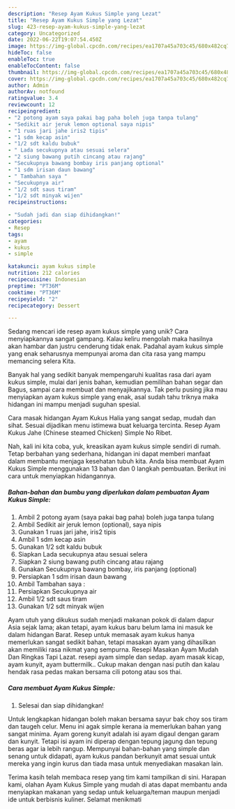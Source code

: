 ```yaml
---
description: "Resep Ayam Kukus Simple yang Lezat"
title: "Resep Ayam Kukus Simple yang Lezat"
slug: 423-resep-ayam-kukus-simple-yang-lezat
category: Uncategorized
date: 2022-06-22T19:07:54.450Z
image: https://img-global.cpcdn.com/recipes/ea1707a45a703c45/680x482cq70/ayam-kukus-simple-foto-resep-utama.jpg
hideToc: false
enableToc: true
enableTocContent: false
thumbnail: https://img-global.cpcdn.com/recipes/ea1707a45a703c45/680x482cq70/ayam-kukus-simple-foto-resep-utama.jpg
cover: https://img-global.cpcdn.com/recipes/ea1707a45a703c45/680x482cq70/ayam-kukus-simple-foto-resep-utama.jpg
author: Admin
authorAv: notfound
ratingvalue: 3.4
reviewcount: 12
recipeingredient:
- "2 potong ayam saya pakai bag paha boleh juga tanpa tulang"
- "Sedikit air jeruk lemon optional saya nipis"
- "1 ruas jari jahe iris2 tipis"
- "1 sdm kecap asin"
- "1/2 sdt kaldu bubuk"
- " Lada secukupnya atau sesuai selera"
- "2 siung bawang putih cincang atau rajang"
- "Secukupnya bawang bombay iris panjang optional"
- "1 sdm irisan daun bawang"
- " Tambahan saya "
- "Secukupnya air"
- "1/2 sdt saus tiram"
- "1/2 sdt minyak wijen"
recipeinstructions:

- "Sudah jadi dan siap dihidangkan!"
categories:
- Resep
tags:
- ayam
- kukus
- simple

katakunci: ayam kukus simple 
nutrition: 212 calories
recipecuisine: Indonesian
preptime: "PT36M"
cooktime: "PT36M"
recipeyield: "2"
recipecategory: Dessert

---
```





Sedang mencari ide resep ayam kukus simple yang unik? Cara menyiapkannya sangat gampang. Kalau keliru mengolah maka hasilnya akan hambar dan justru cenderung tidak enak. Padahal ayam kukus simple yang enak seharusnya mempunyai aroma dan cita rasa yang mampu memancing selera Kita.





Banyak hal yang sedikit banyak mempengaruhi kualitas rasa dari ayam kukus simple, mulai dari jenis bahan, kemudian pemilihan bahan segar dan Bagus, sampai cara membuat dan menyajikannya. Tak perlu pusing jika mau menyiapkan ayam kukus simple yang enak,      asal sudah tahu triknya maka hidangan ini mampu menjadi suguhan spesial.














Cara masak hidangan Ayam Kukus Halia yang sangat sedap, mudah dan sihat. Sesuai dijadikan menu istimewa buat keluarga tercinta. Resep Ayam Kukus Jahe (Chinese steamed Chicken) Simple No Ribet.






Nah, kali ini kita coba, yuk, kreasikan ayam kukus simple sendiri di rumah. Tetap berbahan yang sederhana, hidangan ini dapat memberi manfaat dalam membantu menjaga kesehatan tubuh kita. Anda bisa membuat Ayam Kukus Simple menggunakan 13 bahan dan 0 langkah pembuatan. Berikut ini cara untuk menyiapkan hidangannya.

<!--inarticleads1-->

##### Bahan-bahan dan bumbu yang diperlukan dalam pembuatan Ayam Kukus Simple:

1. Ambil 2 potong ayam (saya pakai bag paha) boleh juga tanpa tulang
1. Ambil Sedikit air jeruk lemon (optional), saya nipis
1. Gunakan 1 ruas jari jahe, iris2 tipis
1. Ambil 1 sdm kecap asin
1. Gunakan 1/2 sdt kaldu bubuk
1. Siapkan  Lada secukupnya atau sesuai selera
1. Siapkan 2 siung bawang putih cincang atau rajang
1. Gunakan Secukupnya bawang bombay, iris panjang (optional)
1. Persiapkan 1 sdm irisan daun bawang
1. Ambil  Tambahan saya :
1. Persiapkan Secukupnya air
1. Ambil 1/2 sdt saus tiram
1. Gunakan 1/2 sdt minyak wijen


Ayam utuh yang dikukus sudah menjadi makanan pokok di dalam dapur Asia sejak lama; akan tetapi, ayam kukus baru belum lama ini masuk ke dalam hidangan Barat. Resep untuk memasak ayam kukus hanya memerlukan sangat sedikit bahan, tetapi masakan ayam yang dihasilkan akan memiliki rasa nikmat yang sempurna. Resepi Masakan Ayam Mudah Dan Ringkas Tapi Lazat. resepi ayam simple dan sedap. ayam masak kicap, ayam kunyit, ayam buttermilk.. Cukup makan dengan nasi putih dan kalau hendak rasa pedas makan bersama cili potong atau sos thai. 

<!--inarticleads2-->

##### Cara membuat Ayam Kukus Simple:


1. Selesai dan siap dihidangkan!

Untuk lengkapkan hidangan boleh makan bersama sayur bak choy sos tiram dan taugeh celur. Menu ini agak simple kerana ia memerlukan bahan yang sangat minima. Ayam goreng kunyit adalah isi ayam digaul dengan garam dan kunyit. Tetapi isi ayam ini diperap dengan tepung jagung dan tepung beras agar ia lebih rangup. Mempunyai bahan-bahan yang simple dan senang untuk didapati, ayam kukus pandan berkunyit amat sesuai untuk mereka yang ingin kurus dan tiada masa untuk menyediakan masakan lain. 

Terima kasih telah membaca resep yang tim kami tampilkan di sini. Harapan kami, olahan Ayam Kukus Simple yang mudah di atas dapat membantu anda menyiapkan makanan yang sedap untuk keluarga/teman maupun menjadi ide untuk berbisnis kuliner. Selamat menikmati
